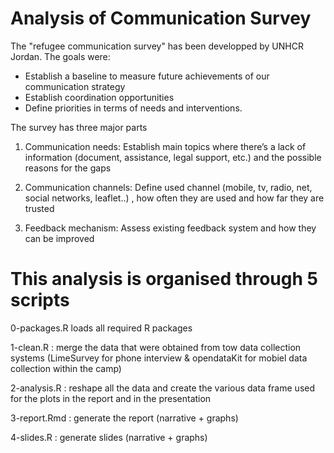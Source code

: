 Analysis of Communication Survey
========================================================
  
The "refugee communication survey" has been developped by UNHCR Jordan. The goals were:
- Establish a baseline to measure future achievements of our communication strategy
- Establish coordination opportunities
- Define priorities in terms of needs and interventions.

The survey has three major parts
 1. Communication needs: Establish main topics where there’s a lack of information (document, assistance, legal support, etc.) and the possible reasons for the gaps

 2. Communication channels: Define  used channel (mobile, tv, radio, net, social networks, leaflet..) , how often they are used and how far they are trusted
 
 3. Feedback mechanism: Assess existing feedback system and how they can be improved
 
 
 
This analysis is organised through 5 scripts
========================================================

0-packages.R loads all required R packages
 
1-clean.R : merge the data that were obtained from tow data collection systems (LimeSurvey for phone interview & opendataKit for mobiel data collection within the camp)
  
2-analysis.R : reshape all the data and create the various data frame used for the plots in the report and in the presentation
  
3-report.Rmd : generate the report (narrative + graphs)
  
4-slides.R : generate slides (narrative + graphs)
